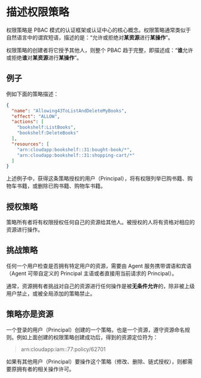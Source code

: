 # 描述权限策略

权限策略是 PBAC 模式的认证框架或认证中心的核心概念。权限策略通常类似于自然语言中的谓宾短语，描述的是：“允许或拒绝对**某资源**进行**某操作**”。

权限策略的创建者将它授予其他人，则整个 PBAC 趋于完整，即描述成：“**谁**允许或拒绝**谁**对**某资源**进行**某操作**”。

## 例子

例如下面的策略描述：

```json
{
  "name": "Allowing43ToListAndDeleteMyBooks",
  "effect": "ALLOW",
  "actions": [
    "bookshelf:ListBooks",
    "bookshelf:DeleteBooks"
  ],
  "resources": [
    "arn:cloudapp:bookshelf::31:bought-book/*",
    "arn:cloudapp:bookshelf::31:shopping-cart/*"
  ]
}
```

上述例子中，获得这条策略授权的用户（Principal），将有权限列举已购书籍、购物车书籍，或删除已购书籍、购物车书籍。

## 授权策略

策略所有者将有权限授权任何自己的资源给其他人。被授权的人将有资格对相应的资源进行操作。

## 挑战策略

任何一个用户检查是否拥有特定用户的资源，需要由 Agent 服务携带谓语和宾语（Agent 可带自定义的 Principal 主语或者直接用当前请求的 Principal）。

通常，资源拥有者挑战对自己的资源进行任何操作是被**无条件允许**的，除非被上级用户禁止，或被全局添加的策略禁止。

## 策略亦是资源

一个登录的用户（Principal）创建的一个策略，也是一个资源，遵守资源命名规则。例如上面创建的权限策略创建成功后，得到的资源定位符为：

> arn:cloudapp:iam::77:policy/62701

如果有其他用户（Principal）要操作这个策略（修改、删除、链式授权），则都需要原拥有者的相关操作许可。
